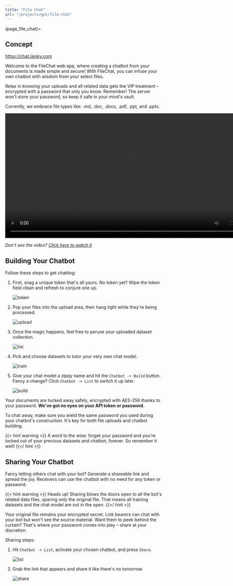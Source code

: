 ```yaml
---
title: "File Chat"
url: "/projects/gpt/file-chat"
---
```


(page_file_chat)=

## Concept

<https://chat.laisky.com>

Welcome to the FileChat web app, where creating a chatbot from your documents is made simple and secure! With FileChat, you can infuse your own chatbot with wisdom from your select files.

Relax in knowing your uploads and all related data gets the VIP treatment – encrypted with a password that only you know. Remember! The server won't store your password, so keep it safe in your mind's vault.

Currently, we embrace file types like: .md, .doc, .docx, .pdf, .ppt, and .pptx.

<video src="https://s3.laisky.com/uploads/2023/07/private-knowledge-base.mp4" controls width="800">
  <p>Doesn't look like your browser likes videos. No worries, click here instead: <a href="https://s3.laisky.com/uploads/2023/07/private-knowledge-base.mp4">Video Demo</a></p>
</video>

_Don’t see the video? [Click here to watch it](https://s3.laisky.com/uploads/2023/07/private-knowledge-base.mp4)_

## Building Your Chatbot

Follow these steps to get chatting:

1. First, snag a unique token that's all yours. No token yet? Wipe the token field clean and refresh to conjure one up.

   ![token](https://s3.laisky.com/uploads/2023/07/wiki-filechat-token.png)

2. Pop your files into the upload area, then hang tight while they're being processed.

   ![upload](https://s3.laisky.com/uploads/2023/07/wiki-filechat-upload.png)

3. Once the magic happens, feel free to peruse your uploaded dataset collection.

   ![list](https://s3.laisky.com/uploads/2023/07/wiki-filechat-list-datasets.png)

4. Pick and choose datasets to tutor your very own chat model.

   ![train](https://s3.laisky.com/uploads/2023/07/wiki-filechat-build-bot.png)

5. Give your chat model a zippy name and hit the `Chatbot -> Build` button. Fancy a change? Click `Chatbot -> List` to switch it up later.

   ![build](https://s3.laisky.com/uploads/2023/07/wiki-filechat-build-bot-2.png)

Your documents are tucked away safely, encrypted with AES-256 thanks to your password. **We've got no eyes on your API token or password**.

To chat away, make sure you wield the same password you used during your chatbot's construction. It's key for both file uploads and chatbot building.

{{< hint warning >}}
A word to the wise: forget your password and you're locked out of your previous datasets and chatbot, forever. So remember it well!
{{</ hint >}}

## Sharing Your Chatbot

Fancy letting others chat with your bot? Generate a shareable link and spread the joy. Receivers can use the chatbot with no need for any token or password.

{{< hint warning >}}
Heads up! Sharing blows the doors open to all the bot's related data files, sparing only the original file. That means all training datasets and the chat model are out in the open.
{{</ hint >}}

Your original file remains your encrypted secret. Link bearers can chat with your bot but won't see the source material. Want them to peek behind the curtain? That's where your password comes into play – share at your discretion.

Sharing steps:

1. Hit `Chatbot -> List`, activate your chosen chatbot, and press `Share`.

   ![list](https://s3.laisky.com/uploads/2023/07/wiki-filechat-share-bot.png)

2. Grab the link that appears and share it like there's no tomorrow.

   ![share](https://s3.laisky.com/uploads/2023/07/wiki-filechat-share-bot-2.png)
